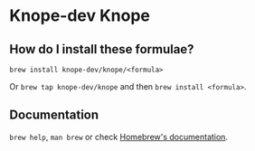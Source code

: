 # Knope-dev Knope

## How do I install these formulae?

`brew install knope-dev/knope/<formula>`

Or `brew tap knope-dev/knope` and then `brew install <formula>`.

## Documentation

`brew help`, `man brew` or check [Homebrew's documentation](https://docs.brew.sh).
